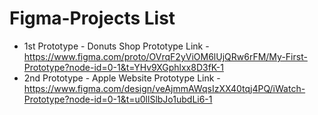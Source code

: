 # Figma-Projects List
* 1st Prototype - Donuts Shop Prototype Link - https://www.figma.com/proto/OVrqF2yViOM6lUjQRw6rFM/My-First-Prototype?node-id=0-1&t=YHv9XGphlxx8D3fK-1
* 2nd Prototype - Apple Website Prototype Link - https://www.figma.com/design/veAjmmAWqsIzXX40tqj4PQ/iWatch-Prototype?node-id=0-1&t=u0llSlbJo1ubdLi6-1

